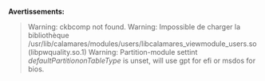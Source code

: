 **Avertissements:**
> Warning: ckbcomp not found.
> Warning: Impossible de charger la bibliothèque /usr/lib/calamares/modules/users/libcalamares_viewmodule_users.so (libpwquality.so.1)
> Warning: Partition-module settint *defaultPartitiononTableType* is unset, will use gpt for efi or msdos for bios.
